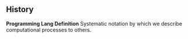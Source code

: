 ## History
**Programming Lang Definition** Systematic notation by which we describe computational processes to others.

